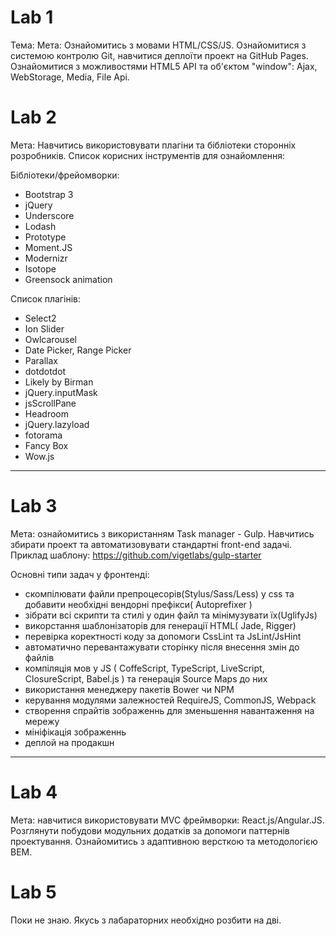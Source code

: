 
# Lab 1

Тема: 
Мета: Ознайомитись з мовами HTML/CSS/JS. Ознайомитися з системою контролю Git, навчитися деплоїти проект на GitHub Pages. Ознайомитися з можливостями HTML5 API та об'єктом "window": Ajax, WebStorage, Media, File Api.

# Lab 2

Мета: Навчитись використовувати плагіни та бібліотеки сторонніх розробників.
Список корисних інструментів для ознайомлення: 

Бібліотеки/фрейомворки:
- Bootstrap 3
- jQuery
- Underscore
- Lodash
- Prototype
- Moment.JS
- Modernizr
- Isotope
- Greensock animation

Список плагінів: 

- Select2
- Ion Slider 
- Owlcarousel
- Date Picker, Range Picker
- Parallax
- dotdotdot
- Likely by Birman
- jQuery.inputMask
- jsScrollPane
- Headroom
- jQuery.lazyload
- fotorama
- Fancy Box
- Wow.js 


***
# Lab 3

Мета: ознайомитись з використанням Task manager - Gulp. Навчитись збирати проект та автоматизовувати стандартні front-end задачі. Приклад шаблону: https://github.com/vigetlabs/gulp-starter

Основні типи задач у фронтенді:
- скомпілювати файли препроцесорів(Stylus/Sass/Less) у css та добавити необхідні вендорні префікси( Autoprefixer )
- зібрати всі скрипти та стилі у один файл та мінімузувати їх(UglifyJs)
- викорстання шаблонізаторів для генерації HTML( Jade, Rigger)
- перевірка коректності коду за допомоги CssLint та JsLint/JsHint
- автоматично перевантажувати сторінку після внесення змін до файлів
- компіляція мов у JS ( CoffeScript, TypeScript, LiveScript, ClosureScript, Babel.js ) та генерація Source Maps до них
- використання менеджеру пакетів Bower чи NPM
- керування модулями залежностей RequireJS, CommonJS, Webpack
- створення спрайтів зображеннь для зменьшення навантаження на мережу
- мініфікація зображеннь
- деплой на продакшн

***
# Lab 4
Мета: навчитися використовувати MVC фреймворки: React.js/Angular.JS. Розглянути побудови модульних додатків за допомоги паттернів проектування. Ознайомитись з адаптивною версткою та методологією BEM.

# Lab 5
Поки не знаю. Якусь з лабараторних необхідно розбити на дві. 
